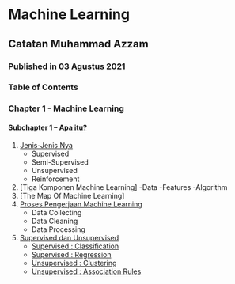 # Machine Learning

## Catatan Muhammad Azzam

### Published in 03 Agustus 2021


### Table of Contents

### Chapter 1 - Machine Learning

#### Subchapter 1 – [Apa itu?](https://github.com/Azzamkazamii/Machine-Learning-WithAzzam/blob/main/ebook/id/ch1/sch1/Apa%20itu%3F.md)

1. [Jenis-Jenis Nya]()
   - Supervised
   - Semi-Supervised
   - Unsupervised
   - Reinforcement
2. [Tiga Komponen Machine Learning]
   -Data
   -Features
   -Algorithm
3. [The Map Of Machine Learning]
4. [Proses Pengerjaan Machine Learning]()
   - Data Collecting
   - Data Cleaning 
   - Data Processing
5. [Supervised dan Unsupervised]()
   - [Supervised : Classification]()
   - [Supervised : Regression]()
   - [Unsupervised : Clustering]()
   - [Unsupervised : Association Rules]()

